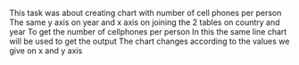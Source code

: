 This task was about creating chart with number of cell phones per person
The same y axis on year and x axis on joining the 2 tables on country and year
To get the number of cellphones per person
In this the same line chart will be used to get the output
The chart changes according to the values we give on x and y axis

